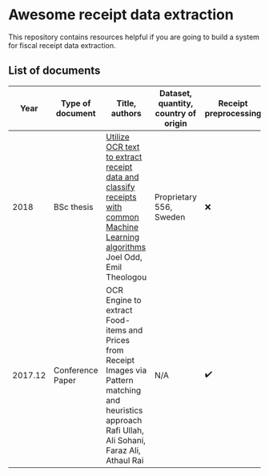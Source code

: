 # Awesome receipt data extraction

This repository contains resources helpful if you are going to build a system for fiscal receipt data extraction.

## List of documents

| Year    | Type of document | Title, authors                                               | Dataset, quantity, country of origin | Receipt preprocessing | Receipt detection | Receipt localization | Receipt normalization | Text line segmentation | Optical character recognition | Semantic analysis |
| ------- | ---------------- | ------------------------------------------------------------ | ------------------------------------ | --------------------- | ----------------- | -------------------- | --------------------- | ---------------------- | ----------------------------- | ----------------- |
| 2018    | BSc thesis       | [Utilize OCR text to extract receipt data and classify receipts with common Machine Learning algorithms](reviews/odd2018utilize.md)<br />Joel Odd, Emil Theologou | Proprietary<br />556, Sweden         | ❌                     | ❌                 | ❌                    | ❌                     | ❌                      | ❗                             | ✔️                 |
| 2017.12 | Conference Paper | OCR Engine to extract Food-items and Prices from Receipt Images via Pattern matching and heuristics approach<br />Rafi Ullah, Ali Sohani, Faraz Ali, Athaul Rai | N/A                                  | ✔️                     | ❌                 | ❌                    | ✔️                     | ❌                      | ❗                             | ✔️                 |

